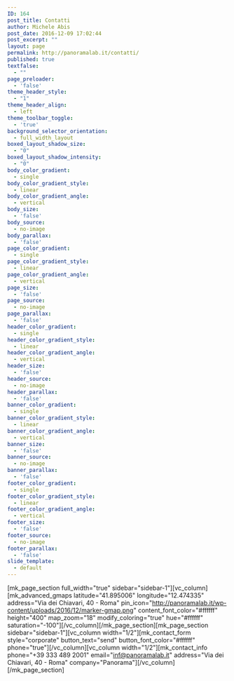 ```yaml
---
ID: 164
post_title: Contatti
author: Michele Abis
post_date: 2016-12-09 17:02:44
post_excerpt: ""
layout: page
permalink: http://panoramalab.it/contatti/
published: true
textfalse:
  - ""
page_preloader:
  - 'false'
theme_header_style:
  - "1"
theme_header_align:
  - left
theme_toolbar_toggle:
  - 'true'
background_selector_orientation:
  - full_width_layout
boxed_layout_shadow_size:
  - "0"
boxed_layout_shadow_intensity:
  - "0"
body_color_gradient:
  - single
body_color_gradient_style:
  - linear
body_color_gradient_angle:
  - vertical
body_size:
  - 'false'
body_source:
  - no-image
body_parallax:
  - 'false'
page_color_gradient:
  - single
page_color_gradient_style:
  - linear
page_color_gradient_angle:
  - vertical
page_size:
  - 'false'
page_source:
  - no-image
page_parallax:
  - 'false'
header_color_gradient:
  - single
header_color_gradient_style:
  - linear
header_color_gradient_angle:
  - vertical
header_size:
  - 'false'
header_source:
  - no-image
header_parallax:
  - 'false'
banner_color_gradient:
  - single
banner_color_gradient_style:
  - linear
banner_color_gradient_angle:
  - vertical
banner_size:
  - 'false'
banner_source:
  - no-image
banner_parallax:
  - 'false'
footer_color_gradient:
  - single
footer_color_gradient_style:
  - linear
footer_color_gradient_angle:
  - vertical
footer_size:
  - 'false'
footer_source:
  - no-image
footer_parallax:
  - 'false'
slide_template:
  - default
---
```

[mk_page_section full_width="true" sidebar="sidebar-1"][vc_column][mk_advanced_gmaps latitude="41.895006" longitude="12.474335" address="Via dei Chiavari, 40 - Roma" pin_icon="http://panoramalab.it/wp-content/uploads/2016/12/marker-gmap.png" content_font_color="#ffffff" height="400" map_zoom="18" modify_coloring="true" hue="#ffffff" saturation="-100"][/vc_column][/mk_page_section][mk_page_section sidebar="sidebar-1"][vc_column width="1/2"][mk_contact_form style="corporate" button_text="send" button_font_color="#ffffff" phone="true"][/vc_column][vc_column width="1/2"][mk_contact_info phone="+39 333 489 2001" email="inf@panoramalab.it" address="Via dei Chiavari, 40 - Roma" company="Panorama"][/vc_column][/mk_page_section]
